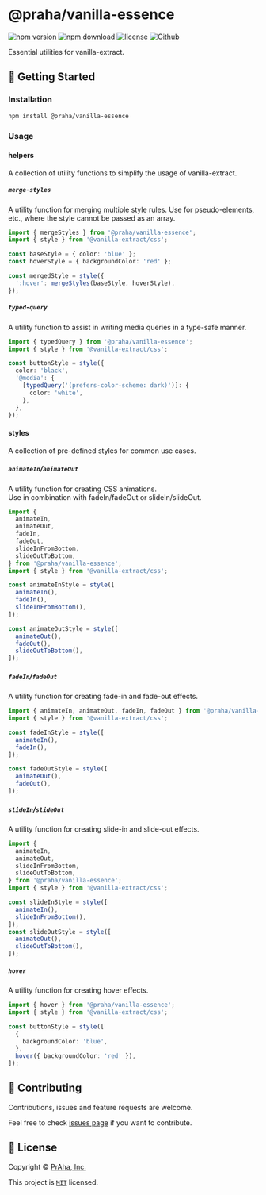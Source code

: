 # @praha/vanilla-essence

[![npm version](https://badge.fury.io/js/@praha%2Fvanilla-essence.svg)](https://www.npmjs.com/package/@praha/vanilla-essence)
[![npm download](https://img.shields.io/npm/dm/@praha/vanilla-essence.svg)](https://www.npmjs.com/package/@praha/vanilla-essence)
[![license](https://img.shields.io/badge/License-MIT-green.svg)](https://github.com/praha-inc/vanilla-essence/blob/main/LICENSE)
[![Github](https://img.shields.io/github/followers/praha-inc?label=Follow&logo=github&style=social)](https://github.com/orgs/praha-inc/followers)

Essential utilities for vanilla-extract.

## 👏 Getting Started

### Installation

```bash
npm install @praha/vanilla-essence
```

### Usage

#### helpers

A collection of utility functions to simplify the usage of vanilla-extract.

##### `merge-styles`

A utility function for merging multiple style rules.
Use for pseudo-elements, etc., where the style cannot be passed as an array.

```ts
import { mergeStyles } from '@praha/vanilla-essence';
import { style } from '@vanilla-extract/css';

const baseStyle = { color: 'blue' };
const hoverStyle = { backgroundColor: 'red' };

const mergedStyle = style({
  ':hover': mergeStyles(baseStyle, hoverStyle),
});
```

##### `typed-query`

A utility function to assist in writing media queries in a type-safe manner.

```ts
import { typedQuery } from '@praha/vanilla-essence';
import { style } from '@vanilla-extract/css';

const buttonStyle = style({
  color: 'black',
  '@media': {
    [typedQuery('(prefers-color-scheme: dark)')]: {
      color: 'white',
    },
  },
});
```

#### styles

A collection of pre-defined styles for common use cases.

##### `animateIn`/`animateOut`

A utility function for creating CSS animations.  
Use in combination with fadeIn/fadeOut or slideIn/slideOut.

```ts
import {
  animateIn,
  animateOut,
  fadeIn,
  fadeOut,
  slideInFromBottom,
  slideOutToBottom,
} from '@praha/vanilla-essence';
import { style } from '@vanilla-extract/css';

const animateInStyle = style([
  animateIn(),
  fadeIn(),
  slideInFromBottom(),
]);

const animateOutStyle = style([
  animateOut(),
  fadeOut(),
  slideOutToBottom(),
]);
```

##### `fadeIn`/`fadeOut`

A utility function for creating fade-in and fade-out effects.

```ts
import { animateIn, animateOut, fadeIn, fadeOut } from '@praha/vanilla-essence';
import { style } from '@vanilla-extract/css';

const fadeInStyle = style([
  animateIn(),
  fadeIn(),
]);

const fadeOutStyle = style([
  animateOut(),
  fadeOut(),
]);
```

##### `slideIn`/`slideOut`

A utility function for creating slide-in and slide-out effects.

```ts
import {
  animateIn,
  animateOut,
  slideInFromBottom,
  slideOutToBottom,
} from '@praha/vanilla-essence';
import { style } from '@vanilla-extract/css';

const slideInStyle = style([
  animateIn(),
  slideInFromBottom(),
]);
const slideOutStyle = style([
  animateOut(),
  slideOutToBottom(),
]);
```

##### `hover`

A utility function for creating hover effects.

```ts
import { hover } from '@praha/vanilla-essence';
import { style } from '@vanilla-extract/css';

const buttonStyle = style([
  {
    backgroundColor: 'blue',
  },
  hover({ backgroundColor: 'red' }),
]);
```

## 🤝 Contributing

Contributions, issues and feature requests are welcome.

Feel free to check [issues page](https://github.com/praha-inc/vanilla-essence/issues) if you want to contribute.

## 📝 License

Copyright © [PrAha, Inc.](https://www.praha-inc.com/)

This project is [```MIT```](https://github.com/praha-inc/vanilla-essence/blob/main/LICENSE) licensed.
